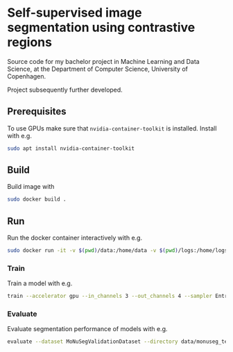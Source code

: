 # Self-supervised image segmentation using contrastive regions
Source code for my bachelor project in Machine Learning and Data Science, at the Department of Computer Science, University of Copenhagen.

Project subsequently further developed.

## Prerequisites
To use GPUs make sure that `nvidia-container-toolkit` is installed. Install with e.g.
```bash
sudo apt install nvidia-container-toolkit
```

## Build
Build image with
```bash
sudo docker build .
```

## Run
Run the docker container interactively with e.g.
```bash
sudo docker run -it -v $(pwd)/data:/home/data -v $(pwd)/logs:/home/logs --gpus all --shm-size 8G <image ID>
```

### Train
Train a model with e.g.
```bash
train --accelerator gpu --in_channels 3 --out_channels 4 --sampler EntropySampler --batch_size 10 --crop_size 300 --dataset MoNuSegDataset --image_directory data/monuseg/ --similarity_measure MeanSquaredError --max_epochs 25 --patch_size 50 --validation_dataset MoNuSegValidationDataset --directory data/monuseg_test/
```

### Evaluate
Evaluate segmentation performance of models with e.g.
```bash
evaluate --dataset MoNuSegValidationDataset --directory data/monuseg_test/ --versions 0 1 2 3
```
